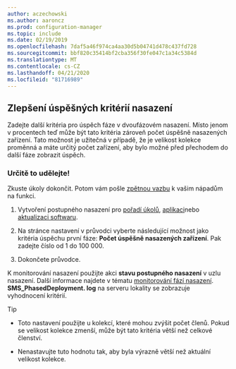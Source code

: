 ```yaml
---
author: aczechowski
ms.author: aaroncz
ms.prod: configuration-manager
ms.topic: include
ms.date: 02/19/2019
ms.openlocfilehash: 7daf5a46f974ca4aa30d5b04741d478c437fd728
ms.sourcegitcommit: bbf820c35414bf2cba356f30fe047c1a34c5384d
ms.translationtype: MT
ms.contentlocale: cs-CZ
ms.lasthandoff: 04/21/2020
ms.locfileid: "81716989"
---
```

## <a name="improvement-to-phased-deployment-success-criteria"></a><a name="bkmk_pod"></a>Zlepšení úspěšných kritérií nasazení
<!--3555946-->

Zadejte další kritéria pro úspěch fáze v dvoufázovém nasazení. Místo jenom v procentech teď může být tato kritéria zároveň počet úspěšně nasazených zařízení. Tato možnost je užitečná v případě, že je velikost kolekce proměnná a máte určitý počet zařízení, aby bylo možné před přechodem do další fáze zobrazit úspěch.


### <a name="try-it-out"></a>Určitě to udělejte!

Zkuste úkoly dokončit. Potom vám pošle [zpětnou vazbu](../../../../understand/find-help.md#product-feedback) k vašim nápadům na funkci.

1. Vytvoření postupného nasazení pro [pořadí úkolů](../../../../../osd/deploy-use/create-phased-deployment-for-task-sequence.md), [aplikaci](../../../../../osd/deploy-use/create-phased-deployment-for-task-sequence.md?toc=/sccm/app/toc.json&bc=/sccm/app/breadcrumb/toc.json)nebo [aktualizaci softwaru](../../../../../osd/deploy-use/create-phased-deployment-for-task-sequence.md?toc=/sccm/sum/toc.json&bc=/sccm/sum/breadcrumb/toc.json).  

2. Na stránce nastavení v průvodci vyberte následující možnost jako kritéria úspěchu první fáze: **Počet úspěšně nasazených zařízení**. Pak zadejte číslo od 1 do 100 000.  

3. Dokončete průvodce.  

K monitorování nasazení použijte akci **stavu postupného nasazení** v uzlu nasazení. Další informace najdete v tématu [monitorování fází nasazení](../../../../../osd/deploy-use/manage-monitor-phased-deployments.md#bkmk_monitor). **SMS_PhasedDeployment. log** na serveru lokality se zobrazuje vyhodnocení kritérií.

> [!Tip]  
> - Toto nastavení použijte u kolekcí, které mohou zvýšit počet členů. Pokud se velikost kolekce zmenší, může být tato kritéria větší než celkové členství. 
> 
> - Nenastavujte tuto hodnotu tak, aby byla výrazně větší než aktuální velikost kolekce.  

